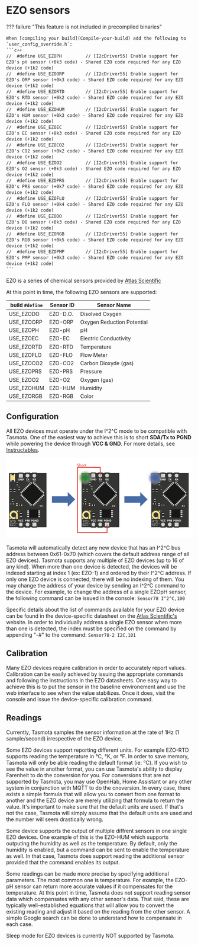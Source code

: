 # EZO sensors

??? failure "This feature is not included in precompiled binaries"  

    When [compiling your build](Compile-your-build) add the following to `user_config_override.h`:
    ```c++
    //  #define USE_EZOPH         // [I2cDriver55] Enable support for EZO's pH sensor (+0k3 code) - Shared EZO code required for any EZO device (+1k2 code)
    //  #define USE_EZOORP        // [I2cDriver55] Enable support for EZO's ORP sensor (+0k3 code) - Shared EZO code required for any EZO device (+1k2 code)
    //  #define USE_EZORTD        // [I2cDriver55] Enable support for EZO's RTD sensor (+0k2 code) - Shared EZO code required for any EZO device (+1k2 code)
    //  #define USE_EZOHUM        // [I2cDriver55] Enable support for EZO's HUM sensor (+0k3 code) - Shared EZO code required for any EZO device (+1k2 code)
    //  #define USE_EZOEC         // [I2cDriver55] Enable support for EZO's EC sensor (+0k3 code) - Shared EZO code required for any EZO device (+1k2 code)
    //  #define USE_EZOCO2        // [I2cDriver55] Enable support for EZO's CO2 sensor (+0k2 code) - Shared EZO code required for any EZO device (+1k2 code)
    //  #define USE_EZOO2         // [I2cDriver55] Enable support for EZO's O2 sensor (+0k3 code) - Shared EZO code required for any EZO device (+1k2 code)
    //  #define USE_EZOPRS        // [I2cDriver55] Enable support for EZO's PRS sensor (+0k7 code) - Shared EZO code required for any EZO device (+1k2 code)
    //  #define USE_EZOFLO        // [I2cDriver55] Enable support for EZO's FLO sensor (+0k4 code) - Shared EZO code required for any EZO device (+1k2 code)
    //  #define USE_EZODO         // [I2cDriver55] Enable support for EZO's DO sensor (+0k3 code) - Shared EZO code required for any EZO device (+1k2 code)
    //  #define USE_EZORGB        // [I2cDriver55] Enable support for EZO's RGB sensor (+0k5 code) - Shared EZO code required for any EZO device (+1k2 code)
    //  #define USE_EZOPMP        // [I2cDriver55] Enable support for EZO's PMP sensor (+0k3 code) - Shared EZO code required for any EZO device (+1k2 code)    
    ```

EZO is a series of chemical sensors provided by [Atlas Scientific](https://atlas-scientific.com/)

At this point in time, the following EZO sensors are supported:

| build `#define` | Sensor ID | Sensor Name |
|---|---|---|
| USE_EZODO | EZO-D.O. | Disolved Oxygen |
| USE_EZOORP | EZO-ORP | Oxygen Reduction Potential |
| USE_EZOPH | EZO-pH | pH |
| USE_EZOEC | EZO-EC | Electric Conductivity |
| USE_EZORTD | EZO-RTD | Temperature |
| USE_EZOFLO | EZO-FLO | Flow Meter |
| USE_EZOCO2 | EZO-CO2 | Carbon Dioxyde (gas) |
| USE_EZOPRS | EZO-PRS | Pressure |
| USE_EZOO2 | EZO-O2 | Oxygen (gas) |
| USE_EZOHUM | EZO-HUM | Humidity |
| USE_EZORGB | EZO-RGB | Color |

## Configuration

All EZO devices must operate under the I^2^C mode to be compatible with Tasmota.  One of the easiest way to achieve this is to short **SDA/Tx to PGND** while powering the device through **VCC & GND**.  For more details, see [Instructables](https://www.instructables.com/UART-AND-I2C-MODE-SWITCHING-FOR-ATLAS-SCIENTIFIC-E/).

![Set I2C mode](_media/peripherals/ezo.png)

Tasmota will automatically detect any new device that has an I^2^C bus address between 0x61-0x70 (which covers the default address range of all EZO devices).  Tasmota supports any multiple of EZO devices (up to 16 of any kind).  When more than one device is detected, the devices will be indexed starting at index 1 (ex: EZO-1) and ordered by their I^2^C address.  If only one EZO device is connected, there will be no indexing of them.  You may change the address of your device by sending an I^2^C command to the device.  For example, to change the address of a single EZOpH sensor, the following command can be issued in the console: `Sensor78 I^2^C,100`

Specific details about the list of commands available for your EZO device can be found in the device-specific datasheet on the [Atlas Scientific's](https://atlas-scientific.com/) website.  In order to individually address a single EZO sensor when more than one is detected, the index must be specified on the command by appending "-#" to the command: `Sensor78-2 I2C,101`

## Calibration

Many EZO devices require calibration in order to accurately report values.  Calibration can be easily achieved by issuing the appropriate commands and following the instructions in the EZO datasheets.  One easy way to achieve this is to put the sensor in the baseline environement and use the web interface to see when the value stabilizes.  Once it does, visit the console and issue the device-specific calibration command.

## Readings

Currently, Tasmota samples the sensor information at the rate of 1Hz (1 sample/second) irrespective of the EZO device.

Some EZO devices support reporting different units.  For example EZO-RTD supports reading the temperature in °C, °K, or °F.  In order to save memory, Tasmota will only be able reading the default format (ie: °C).  If you wish to see the value in another format, you can use Tasmota's ability to display Farenheit to do the conversion for you.  For conversions that are not supported by Tasmota, you may use OpenHab, Home Assistant or any other system in conjunction with MQTT to do the cnoversion.  In every case, there exists a simple formula that will allow you to convert from one format to another and the EZO device are merely utilizing that formula to return the value.  It's important to make sure that the default units are used.  If that's not the case, Tasmota will simply assume that the default units are used and the number will seem drastically wrong.

Some device supports the output of multiple diffrent sensors in one single EZO devices.  One example of this is the EZO-HUM which supports outputing the humidity as well as the temperature.  By default, only the humidity is enabled, but a command can be sent to enable the temperature as well.  In that case, Tasmota does support reading the additional sensor provided that the command enables its output.

Some readings can be made more precise by specifying additional parameters.  The most common one is temperature.  For example, the EZO-pH sensor can return more accurate values if it compensates for the temperature.  At this point in time, Tasmota does not support reading sensor data which compensates with any other sensor's data.  That said, these are typically well-established equations that will allow you to convert the existing reading and adjust it based on the reading from the other sensor.  A simple Google search can be done to understand how to compensate in each case.

Sleep mode for EZO devices is currently NOT supported by Tasmota.

